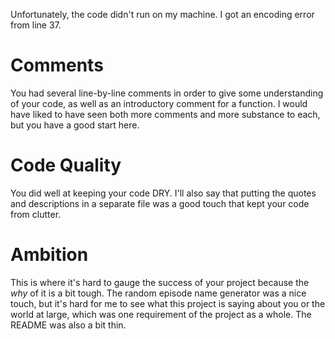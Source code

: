 Unfortunately, the code didn't run on my machine. I got an encoding error from line 37.

# Comments
You had several line-by-line comments in order to give some understanding of your code, as well as an introductory comment for a function. I would have liked to have seen both more comments and more substance to each, but you have a good start here.

# Code Quality
You did well at keeping your code DRY. I'll also say that putting the quotes and descriptions in a separate file was a good touch that kept your code from clutter.

# Ambition
This is where it's hard to gauge the success of your project because the *why* of it is a bit tough. The random episode name generator was a nice touch, but it's hard for me to see what this project is saying about you or the world at large, which was one requirement of the project as a whole. The README was also a bit thin.

